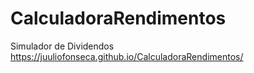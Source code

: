 # CalculadoraRendimentos
Simulador de Dividendos https://juuliofonseca.github.io/CalculadoraRendimentos/
